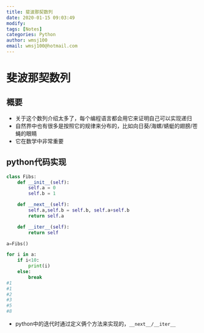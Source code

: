 ```yaml
---
title: 斐波那契数列
date: 2020-01-15 09:03:49
modify: 
tags: [Notes]
categories: Python
author: wmsj100
email: wmsj100@hotmail.com
---
```


# 斐波那契数列

## 概要

- 关于这个数列介绍太多了，每个编程语言都会用它来证明自己可以实现递归
- 自然界中也有很多是按照它的规律来分布的，比如向日葵/海螺/蜻蜓的翅膀/苍蝇的眼睛
- 它在数学中非常重要

## python代码实现
```python
class Fibs:
    def __init__(self):
        self.a = 0
        self.b = 1

    def __next__(self):
        self.a,self.b = self.b, self.a+self.b
        return self.a

    def __iter__(self):
        return self

a=Fibs()

for i in a:
    if i<10:
        print(i)
    else:
        break
#1
#1
#2
#3
#5
#8
```

- python中的迭代时通过定义俩个方法来实现的，`__next__/__iter__`
